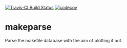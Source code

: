 [![Travis-CI Build Status](https://travis-ci.org/dougmet/makeparse.svg?branch=master)](https://travis-ci.org/dougmet/makeparse) [![codecov](https://codecov.io/github/dougmet/makeparse/branch/master/graphs/badge.svg)](https://codecov.io/github/dougmet/makeparse) 

# makeparse

Parse the makefile database with the aim of plotting it out.

